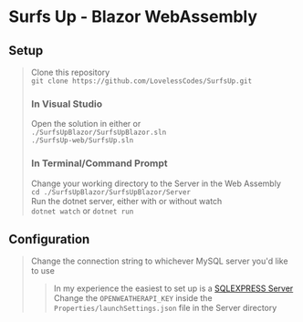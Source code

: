 # Surfs Up - Blazor WebAssembly
## Setup
> Clone this repository       
> `git clone https://github.com/LovelessCodes/SurfsUp.git`    
> ### In Visual Studio    
> Open the solution in either or      
> `./SurfsUpBlazor/SurfsUpBlazor.sln`    
> `./SurfsUp-web/SurfsUp.sln`        
> ### In Terminal/Command Prompt    
> Change your working directory to the Server in the Web Assembly    
> `cd ./SurfsUpBlazor/SurfsUpBlazor/Server`   
> Run the dotnet server, either with or without watch    
> `dotnet watch` or `dotnet run`

## Configuration
> Change the connection string to whichever MySQL server you'd like to use    
> > In my experience the easiest to set up is a [SQLEXPRESS Server](https://www.microsoft.com/en-us/Download/details.aspx?id=101064)    
> Change the `OPENWEATHERAPI_KEY` inside the `Properties/launchSettings.json` file in the Server directory 